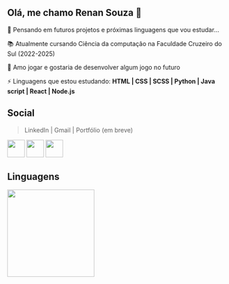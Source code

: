 ## Olá, me chamo Renan Souza 👋

🤔 Pensando em futuros projetos e próximas linguagens que vou estudar...
    
📚 Atualmente cursando Ciência da computação na Faculdade Cruzeiro do Sul (2022-2025)
    
👾 Amo jogar e gostaria de desenvolver algum jogo no futuro
    
⚡ Linguagens que estou estudando: <strong>HTML | CSS | SCSS | Python | Java script | React | Node.js</strong>

## Social
>LinkedIn | Gmail | Portfólio (em breve)
<div justify="center">
  <a href="https://www.linkedin.com/in/renan-souza-039574236/" target="_blank"><img width="40px" heigh="40px" src="https://img.icons8.com/color/48/000000/linkedin.png"/></a>
  <a href="mailto:renansouza.sm@gmail.com" target="_blank"><img width="40px" heigh="40px" src="https://img.icons8.com/color/48/000000/google-plus--v1.png" target="_blank"></a>
  <a href="https://www.linkedin.com/in/renan-souza-039574236/" target="_blank"><img width="40px" heigh="40px" src="https://user-images.githubusercontent.com/101893896/171057609-c78c7c77-27ab-47ae-ad58-e3533d00af3e.svg"/></a>
</div>

## Linguagens
<img src="https://github-readme-stats.vercel.app/api/top-langs/?username=RenanSouz&layout=compact&langs_count=16&theme=tokyonight" height="200px"/>

<!--
<a href="https://discord.com/channels/Renan#7312" target="_blank"><img width="40px" heigh="40px" src="https://img.icons8.com/color/48/000000/discord-logo.png"/></a>
